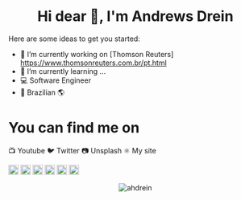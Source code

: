 <h1 align="center">Hi dear 👋, I'm Andrews Drein</h1>

Here are some ideas to get you started:

- 🔭 I’m currently working on [Thomson Reuters] https://www.thomsonreuters.com.br/pt.html
- 🌱 I’m currently learning ...
- 💻 Software Engineer
- 🏡 Brazilian 🌎

<p align="left">
<h1>You can find me on</h1>

<p align="left">
📺 Youtube
🐦 Twitter
📷 Unsplash
⚛️ My site

<p align="left">
<img src="https://devicons.github.io/devicon/devicon.git/icons/react/react-original-wordmark.svg" alt="react" width="20" height="20"/>
<img src="https://devicons.github.io/devicon/devicon.git/icons/css3/css3-original-wordmark.svg" alt="css3"  width="20" height="20"/>
<img src="https://devicons.github.io/devicon/devicon.git/icons/html5/html5-original-wordmark.svg" alt="html5"  width="20" height="20"/>
<img src="https://devicons.github.io/devicon/devicon.git/icons/javascript/javascript-original.svg" alt="javascript" width="20" height="20"/>
<img src="https://devicons.github.io/devicon/devicon.git/icons/postgresql/postgresql-original-wordmark.svg" alt="postgresql" width="20" height="20"/>
<img src="https://devicons.github.io/devicon/devicon.git/icons/nodejs/nodejs-original.svg" alt="nodejs" width="20" height="20"/></p><p align="center">
<img src="https://github-readme-stats.vercel.app/api?username=ahdrein&show_icons=true" alt="ahdrein"/> 
</p>
